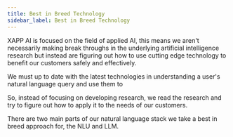 ```yaml
---
title: Best in Breed Technology
sidebar_label: Best in Breed Technology
---
```


XAPP AI is focused on the field of applied AI, this means we aren't necessarily making break throughs in the underlying artificial intelligence research but instead are figuring out how to use cutting edge technology to benefit our customers safely and effectively.

We must up to date with the latest technologies in understanding a user's natural language query and use them to 

So, instead of focusing on developing research, we read the research and try to figure out how to apply it to the needs of our customers.  

There are two main parts of our natural language stack we take a best in breed approach for, the NLU and LLM.

